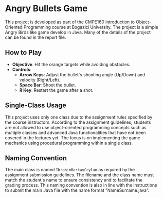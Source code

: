 # Angry Bullets Game

This project is developed as part of the CMPE160 Introduction to Object-Oriented Programming course at Bogazici University. The project is a simple Angry Birds like game develop in Java. Many of the details of the project can be found in the report file.

## How to Play

- **Objective**: Hit the orange targets while avoiding obstacles.
- **Controls**:
  - **Arrow Keys**: Adjust the bullet's shooting angle (Up/Down) and velocity (Right/Left).
  - **Space Bar**: Shoot the bullet.
  - **R Key**: Restart the game after a shot.

## Single-Class Usage
This project uses only one class due to the assignment rules specified by the course instructors. According to the assignment guidelines, students are not allowed to use object-oriented programming concepts such as multiple classes and advanced Java functionalities that have not been covered in the lectures yet. The focus is on implementing the game mechanics using procedural programming within a single class.

## Naming Convention
The main class is named `IbrahimBerkayCeylan` as required by the assignment submission guidelines. The filename and the class name must match the student's name to ensure consistency and to facilitate the grading process. This naming convention is also in line with the instructions to submit the main Java file with the name format "NameSurname.java".
